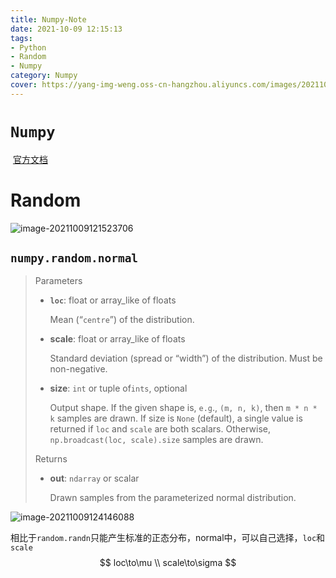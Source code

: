 ```yaml
---
title: Numpy-Note
date: 2021-10-09 12:15:13
tags:
- Python
- Random
- Numpy
category: Numpy
cover: https://yang-img-weng.oss-cn-hangzhou.aliyuncs.com/images/202110091216761.png
---
```


# `Numpy`

​		[官方文档](https://numpy.org/doc/stable/reference/random/generator.html)

# Random

![image-20211009121523706](https://yang-img-weng.oss-cn-hangzhou.aliyuncs.com/images/202110091215782.png)



## `numpy.random.normal`

> Parameters
>
> - **`loc`**: float or array_like of floats
>
>   Mean (“`centre`”) of the distribution.
>
> - **scale**: float or array_like of floats
>
>   Standard deviation (spread or “width”) of the distribution. Must be non-negative.
>
> - **size**: `int` or tuple of`ints`, optional
>
>   Output shape. If the given shape is, `e.g`., `(m, n, k)`, then `m * n * k` samples are drawn. If size is `None` (default), a single value is returned if `loc` and `scale` are both scalars. Otherwise, `np.broadcast(loc, scale).size` samples are drawn.
>
> Returns
>
> - **out**: `ndarray` or scalar
>
>   Drawn samples from the parameterized normal distribution.

![image-20211009124146088](https://gitee.com/cd-yang/pic/raw/master/img/202110091241117.png)

​		相比于`random.randn`只能产生标准的正态分布，normal中，可以自己选择，`loc`和`scale`
$$
loc\to\mu \\
scale\to\sigma
$$
